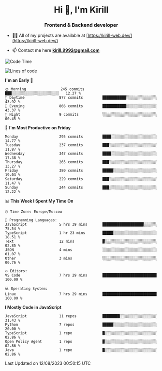 <h1 align="center">Hi 👋, I'm Kirill</h1>
<h3 align="center">Frontend & Backend developer</h3>

- 👨‍💻 All of my projects are available at [https://kirill-web.dev/](https://kirill-web.dev/)

- 📫 Contact me here **kirill.9992@gmail.com**











<!--START_SECTION:waka-->
![Code Time](http://img.shields.io/badge/Code%20Time-1%2C389%20hrs%202%20mins-blue)

![Lines of code](https://img.shields.io/badge/From%20Hello%20World%20I%27ve%20Written-3.0%20million%20lines%20of%20code-blue)

**I'm an Early 🐤** 

```text
🌞 Morning                245 commits         ███░░░░░░░░░░░░░░░░░░░░░░   12.27 % 
🌆 Daytime                877 commits         ███████████░░░░░░░░░░░░░░   43.92 % 
🌃 Evening                866 commits         ███████████░░░░░░░░░░░░░░   43.37 % 
🌙 Night                  9 commits           ░░░░░░░░░░░░░░░░░░░░░░░░░   00.45 % 
```
📅 **I'm Most Productive on Friday** 

```text
Monday                   295 commits         ████░░░░░░░░░░░░░░░░░░░░░   14.77 % 
Tuesday                  237 commits         ███░░░░░░░░░░░░░░░░░░░░░░   11.87 % 
Wednesday                347 commits         ████░░░░░░░░░░░░░░░░░░░░░   17.38 % 
Thursday                 265 commits         ███░░░░░░░░░░░░░░░░░░░░░░   13.27 % 
Friday                   380 commits         █████░░░░░░░░░░░░░░░░░░░░   19.03 % 
Saturday                 229 commits         ███░░░░░░░░░░░░░░░░░░░░░░   11.47 % 
Sunday                   244 commits         ███░░░░░░░░░░░░░░░░░░░░░░   12.22 % 
```


📊 **This Week I Spent My Time On** 

```text
🕑︎ Time Zone: Europe/Moscow

💬 Programming Languages: 
JavaScript               5 hrs 39 mins       ███████████████████░░░░░░   75.54 % 
TypeScript               1 hr 23 mins        █████░░░░░░░░░░░░░░░░░░░░   18.51 % 
Text                     12 mins             █░░░░░░░░░░░░░░░░░░░░░░░░   02.85 % 
JSON                     4 mins              ░░░░░░░░░░░░░░░░░░░░░░░░░   01.07 % 
Other                    3 mins              ░░░░░░░░░░░░░░░░░░░░░░░░░   00.76 % 

🔥 Editors: 
VS Code                  7 hrs 29 mins       █████████████████████████   100.00 % 

💻 Operating System: 
Linux                    7 hrs 29 mins       █████████████████████████   100.00 % 
```

**I Mostly Code in JavaScript** 

```text
JavaScript               11 repos            ████████░░░░░░░░░░░░░░░░░   31.43 % 
Python                   7 repos             █████░░░░░░░░░░░░░░░░░░░░   20.00 % 
TypeScript               1 repo              █░░░░░░░░░░░░░░░░░░░░░░░░   02.86 % 
Open Policy Agent        1 repo              █░░░░░░░░░░░░░░░░░░░░░░░░   02.86 % 
Java                     1 repo              █░░░░░░░░░░░░░░░░░░░░░░░░   02.86 % 
```




 Last Updated on 12/08/2023 00:50:15 UTC
<!--END_SECTION:waka-->
